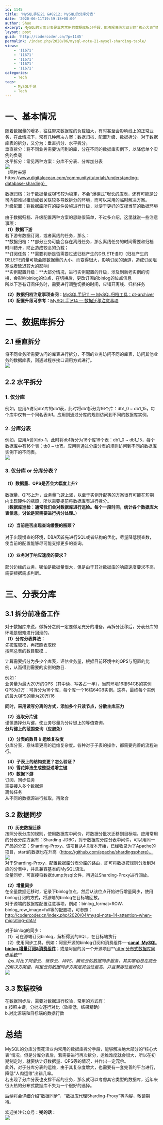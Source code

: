 ```yaml
---
id: 1145
title: 'MySQL手记21 &#8212; MySQL的分库分表'
date: '2020-06-11T19:59:18+08:00'
author: Shuo
excerpt: MySQL的分库分表是业内常用的数据库拆分手段，能够解决绝大部分的“核心大表”情况。分库分表后，运维难度增大，所以在初期，就要估计好量，并作出一定冗余。对于分库分表的运维，需要有一套完善的平台进行，降低“人肉运维”出错几率。
layout: post
guid: 'http://codercoder.cn/?p=1145'
permalink: /index.php/2020/06/mysql-note-21-mysql-sharding-table/
views:
    - '11671'
    - '11671'
    - '11671'
    - '11671'
    - '11671'
categories:
    - Tech
tags:
    - MySQL手记
    - Tech
---
```


# 一、基本情况

 随着数据量的增多，往往带来数据库的负载加大，有时甚至会影响线上的正常业务，在此情况下，常有几种解决方案：数据归档、配置升级、数据拆分。对于数据库表的拆分，又分为：垂直拆分、水平拆分。  
 垂直拆分：将不同业务需要访问到的库，分在不同的数据库实例下，以降低单个实例的负载  
 水平拆分：常见两种方案：分库不分表、分库加分表  
![](http://codercoder.cn/wp-content/uploads/2020/06/2020-06-115.png)  
（图片来源https://www.digitalocean.com/community/tutorials/understanding-database-sharding）

 数据归档：对于数据量或QPS较为稳定，不会“爆棚式”增长的库表，还有可能是公司内部难以推动或者关联较多导致拆分的环境，而可以采用的临时解决方案。  
 升级配置：将数据库所在的硬件设施进行升级，以便于更好的支撑当前的数据环境  
​   
由于数据归档、升级配置两种方案的思路很简单，不过多介绍，这里就说一些注意事项：  
**（1）数据下游**  
若下游有数据订阅，或者离线的任务，那么：  
 **数据归档：**部分业务可能会存在离线任务，那么离线任务的时间需要和归档时间错开，防止造成较高的负载；  
 **订阅任务：**需要判断是否需要过滤归档产生的DELETE语句（归档产生的DELETE的量可能会随数据量的大小，而变得很大，影响订阅的通道，造成订阅阻塞或者延迟较大的影响）  
 **实例配置升级：**大部分情况，进行实例配置的升级，涉及到新老实例的切换，会影响binlog的位点，在切换后，更改订阅的binlog的位点信息  
所以下游有订阅任务时，需要进行调整切换的时间，应错开离线、归档任务

**（2）数据归档注意事项查阅：**[MySQL手记11 — MySQL归档工具：pt-archiver](http://codercoder.cn/index.php/2019/09/mysql-archive-tool-pt-archiver/)  
**（3）配置升级可参考：**[MySQL手记14 — 数据迁移注意事项](http://codercoder.cn/index.php/2020/04/mysql-note-14-attention-when-migrating-data/)

# 二、数据库拆分

## 2.1 垂直拆分

 将不同业务所需要访问的库表进行拆分，不同的业务访问不同的库表，访问其他业务的数据库表，则通过程序接口调用方式进行。  
![](http://codercoder.cn/wp-content/uploads/2020/06/2020-06-1135.png)

## 2.2 水平拆分

### 1. 仅分库

 例如，应用A访问db1库的db1表，此时将db1拆分为16个库：db1\_0 ~ db1\_15，每个库中仅有一个同名表tb1。应用则通过分库的规则访问到不同的数据库实例。

### 2. 分库分表

 例如，应用A访问db-1，此时将db1拆分为16个库16个表：db1\_0 ~ db1\_15，每个数据库中有16个表：tb0 ~ tb15。应用则通过分库分表的规则访问到不同的数据库实例下的不同表。  
![](http://codercoder.cn/wp-content/uploads/2020/06/2020-06-1119.png)

### 3. 仅分库 or 分库分表？

#### （1）数据量、QPS是否会大幅度上升?

 数据量、QPS上升，业务量飞速上涨，以至于实例升配等的方案很有可能在短期内出现硬件的瓶颈，所以需要提前将数据库表进行拆分。  
（**数据库巡检：通常我们会对数据库进行巡检。每个一段时间，统计各个数据库大表信息，讨论是否需要进行拆分处理。**）

#### （2）当前是否出现查询缓慢的瓶颈？

 对于出现慢查的环境，DBA因首先进行SQL或者结构的优化，尽量降低慢查数，使当前的配置能够尽可能支撑更多的查询。

#### （3）业务对于响应速度的要求？

 部分边缘的业务，哪怕是数据量很大，但是由于其对数据库的响应速度要求不高，需要根据需求判断。

# 三、分表分库

## 3.1 拆分前准备工作

 对于数据库来说，做拆分之前一定要做足充分的准备，再拆分迁移后，分表分库的环境是很难进行回滚的。  
**（1）分库分表算法：**  
先按库取模，再按照表取模  
按照总表的数目取模…

 计算需要拆分为多少个库表，评估业务量，根据目前环境中的QPS与配置的比例，从而得到需要的实例的数目.  
   
例如：  
 业务量为最大20万的QPS（其中读、写各占一半），当前环境16核64GB的实例QPS为2万：可拆分为16个库，每个库一个16核64GB实例，这样，最终每个实例的最大QPS的量为20万/16

**同时，采用读写分离的方式，添加多个只读节点，分散主库压力**

**（2）选取分片键**  
 谨慎选择分片键，使业务尽量为分片键上的等值查询。  
 **分片键上的范围查询（应避免）**

**（3）分表的数目 & 运维复杂度**  
分库分表，意味着更高的运维复杂度。各种对于子表的操作，都需要完善的流程进行。

**（4）子表上的结构变更？怎么验证？**  
**（5）雪花算法生成整型递增主键**  
**（6）数据下游**  
 订阅、同步任务  
 需要接入多个数据源  
 离线任务  
 从不同的数据源进行拉取，再聚合

## 3.2 数据同步

**（1）历史数据迁移**  
 按照分表分库的规则，使用数据库中间价，将数据分批次迁移到目标端。应用常用的分表分库方案有：Sharding-JDBC，对于数据库分库分表中间件，可以用同一产品的分支：Sharding-Proxy。该项目从4.0版本开始，已经收录为了Apache的项目，start的数据也在升高（https://github.com/apache/shardingsphere）。  
![](http://codercoder.cn/wp-content/uploads/2020/06/2020-06-117.png)  
 对于Sharding-Proxy，配置数据库分表分库的路由，即可将数据按规则分发到对应的分表中，并且兼容基本的MySQL语法。  
 全量同步，可直接将数据dump为sql文件，再通过Sharding-Proxy进行回放。

**（2）增量同步**  
 在全量数据迁移时，记录下binlog位点，然后从该位点开始进行增量同步，使用binlog订阅的方式，将源端的binlog在目标端回放。  
 对于源端的数据库配置注意事项，例如：binlog\_format=ROW、binlog\_row\_image=full等的配置项，可参照：http://codercoder.cn/index.php/2020/04/mysql-note-14-attention-when-migrating-data/

对于binlog的同步：  
 （1）可在源端订阅binlog，解析得到的SQL，在目标端执行  
 （2）使用同步工具，例如：阿里开源的binlog订阅和消费组件—-**[canal, MySQL binlog 增量订阅&消费组件](https://github.com/alibaba/canal)**；或是阿里的另一个开源项目**[otter,分布式数据库同步系统](https://github.com/alibaba/otter)**  
*（ps.对比了阿里云、微软云、AWS、腾讯云的数据同步服务，其实哪怕是在商业的解决方案里，阿里云的数据同步方案是灵活性最高，并且兼容性最好的）*  
![](http://codercoder.cn/wp-content/uploads/2020/06/2020-06-1173.png)

## 3.3 数据校验

在数据同步后，需要对数据进行校验，常用的方式有：  
 a.按照主键，分批次逐行对比（效率低，结果精确）  
 b.对比源端和目标端的数据行数

# 总结

 MySQL的分库分表死活业内常用的数据库拆分手段，能够解决绝大部分的“核心大表”情况。但是分库分表后，若需要进行再次拆分，运维难度就会很大，所以在初期制定时，就要估计好数据量、QPS等的情况，并作出一定冗余。  
 此外，对于分库分表的运维，由于其复杂度增大，也需要有一套完善的平台进行，降低“人肉运维”出错几率。  
 若出现了分库分表也支撑不起的业务，那么就可以考虑其它类型的数据库，近年来很火热的分布式数据库不失为一个很好的选择。

后续将会详细介绍“数据同步”、“数据库代理Sharding-Proxy”等内容，敬请期待。

欢迎关注公众号：**朔的话**：  
![](http://codercoder.cn/wp-content/uploads/2020/04/2020-04-2693.jpg)